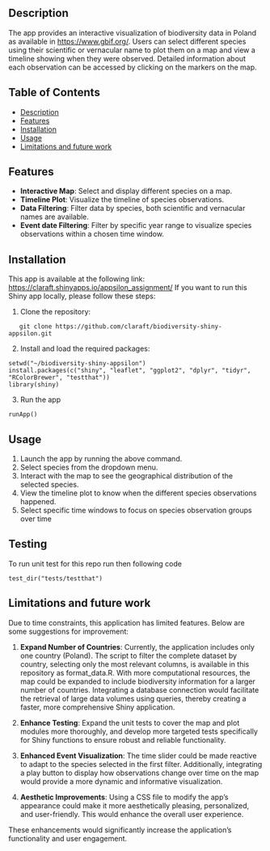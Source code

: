 ## Description

The app provides an interactive visualization of biodiversity data in
Poland as available in <https://www.gbif.org/>. Users can select
different species using their scientific or vernacular name to plot them
on a map and view a timeline showing when they were observed. Detailed
information about each observation can be accessed by clicking on the
markers on the map.

## Table of Contents

- [Description](#description)
- [Features](#features)
- [Installation](#installation)
- [Usage](#usage)
- [Limitations and future work](#limitations_and_future_work)

## Features

- **Interactive Map**: Select and display different species on a map.
- **Timeline Plot**: Visualize the timeline of species observations.
- **Data Filtering**: Filter data by species, both scientific and
  vernacular names are available.
- **Event date Filtering**: Filter by specific year range to visualize
  species observations within a chosen time window.

## Installation

This app is available at the following link: https://claraft.shinyapps.io/appsilon_assignment/
If you want to run this Shiny app locally, please follow these steps:

1.  Clone the repository:

<!-- -->

       git clone https://github.com/claraft/biodiversity-shiny-appsilon.git

2.  Install and load the required packages:

<!-- -->

    setwd("~/biodiversity-shiny-appsilon")
    install.packages(c("shiny", "leaflet", "ggplot2", "dplyr", "tidyr", "RColorBrewer", "testthat"))
    library(shiny)

3.  Run the app

<!-- -->

    runApp()

## Usage

1.  Launch the app by running the above command.
2.  Select species from the dropdown menu.
3.  Interact with the map to see the geographical distribution of the
    selected species.
4.  View the timeline plot to know when the different species
    observations happened.
5.  Select specific time windows to focus on species observation groups over
    time

## Testing

To run unit test for this repo run then following code

<!-- -->

    test_dir("tests/testthat")

## Limitations and future work

Due to time constraints, this application has limited features. Below
are some suggestions for improvement:

1.  **Expand Number of Countries**: Currently, the application includes
    only one country (Poland). The script to filter the complete dataset
    by country, selecting only the most relevant columns, is available
    in this repository as format_data.R. With more computational
    resources, the map could be expanded to include biodiversity
    information for a larger number of countries. Integrating a database
    connection would facilitate the retrieval of large data volumes
    using queries, thereby creating a faster, more comprehensive Shiny
    application.

2. **Enhance Testing**: Expand the unit tests to cover the map and plot modules more thoroughly, and develop more targeted tests specifically for Shiny functions to ensure robust and reliable functionality. 

4.  **Enhanced Event Visualization**: The time slider could be made
    reactive to adapt to the species selected in the first filter.
    Additionally, integrating a play button to display how observations
    change over time on the map would provide a more dynamic and
    informative visualization.

5.  **Aesthetic Improvements**: Using a CSS file to modify the app’s
    appearance could make it more aesthetically pleasing, personalized,
    and user-friendly. This would enhance the overall user experience.

These enhancements would significantly increase the application’s
functionality and user engagement.
